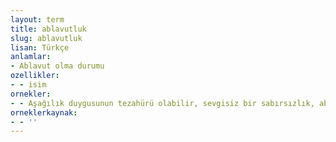 ```yaml
---
layout: term
title: ablavutluk
slug: ablavutluk
lisan: Türkçe
anlamlar:
- Ablavut olma durumu
ozellikler:
- - isim
ornekler:
- - Aşağılık duygusunun tezahürü olabilir, sevgisiz bir sabırsızlık, ablavutluk yasalaştırılmış.
orneklerkaynak:
- - ''
---
```

